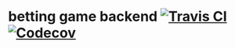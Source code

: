 # betting game backend [![Travis CI](https://img.shields.io/travis/Gerschtli/betting-game-backend.svg?style=flat-square)](https://travis-ci.org/Gerschtli/betting-game-backend) [![Codecov](https://img.shields.io/codecov/c/github/Gerschtli/betting-game-backend/master.svg?style=flat-square)](https://codecov.io/gh/Gerschtli/betting-game-backend)
